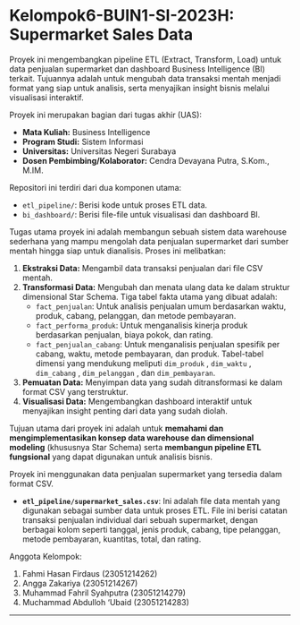 # Kelompok6-BUIN1-SI-2023H: Supermarket Sales Data

Proyek ini mengembangkan pipeline ETL (Extract, Transform, Load) untuk data penjualan supermarket dan dashboard Business Intelligence (BI) terkait. Tujuannya adalah untuk mengubah data transaksi mentah menjadi format yang siap untuk analisis, serta menyajikan insight bisnis melalui visualisasi interaktif.


Proyek ini merupakan bagian dari tugas akhir (UAS):
-   **Mata Kuliah:** Business Intelligence
-   **Program Studi:** Sistem Informasi 
-   **Universitas:** Universitas Negeri Surabaya
-   **Dosen Pembimbing/Kolaborator:** Cendra Devayana Putra, S.Kom., M.IM.


Repositori ini terdiri dari dua komponen utama:

-   `etl_pipeline/`: Berisi kode untuk proses ETL data.
-   `bi_dashboard/`: Berisi file-file untuk visualisasi dan dashboard BI.


Tugas utama proyek ini adalah membangun sebuah sistem data warehouse sederhana yang mampu mengolah data penjualan supermarket dari sumber mentah hingga siap untuk dianalisis. Proses ini melibatkan:

1.  **Ekstraksi Data:** Mengambil data transaksi penjualan dari file CSV mentah.
2.  **Transformasi Data:** Mengubah dan menata ulang data ke dalam struktur dimensional Star Schema. Tiga tabel fakta utama yang dibuat adalah:
    * `fact_penjualan`: Untuk analisis penjualan umum berdasarkan waktu, produk, cabang, pelanggan, dan metode pembayaran. 
    * `fact_performa_produk`: Untuk menganalisis kinerja produk berdasarkan penjualan, biaya pokok, dan rating. 
    * `fact_penjualan_cabang`: Untuk menganalisis penjualan spesifik per cabang, waktu, metode pembayaran, dan produk. 
    Tabel-tabel dimensi yang mendukung meliputi `dim_produk` , `dim_waktu` , `dim_cabang` , `dim_pelanggan` , dan `dim_pembayaran`.
3.  **Pemuatan Data:** Menyimpan data yang sudah ditransformasi ke dalam format CSV yang terstruktur.
4.  **Visualisasi Data:** Mengembangkan dashboard interaktif untuk menyajikan insight penting dari data yang sudah diolah.

Tujuan utama dari proyek ini adalah untuk **memahami dan mengimplementasikan konsep data warehouse dan dimensional modeling** (khususnya Star Schema) serta **membangun pipeline ETL fungsional** yang dapat digunakan untuk analisis bisnis.


Proyek ini menggunakan data penjualan supermarket yang tersedia dalam format CSV.

-   **`etl_pipeline/supermarket_sales.csv`**: Ini adalah file data mentah yang digunakan sebagai sumber data untuk proses ETL. File ini berisi catatan transaksi penjualan individual dari sebuah supermarket, dengan berbagai kolom seperti tanggal, jenis produk, cabang, tipe pelanggan, metode pembayaran, kuantitas, total, dan rating.


Anggota Kelompok:
1. Fahmi Hasan Firdaus         (23051214262) 
2. Angga Zakariya              (23051214267)
3. Muhammad Fahril Syahputra   (23051214279)
4. Muchammad Abdulloh ‘Ubaid   (23051214283)

---
